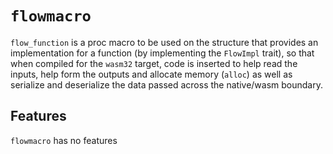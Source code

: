 # `flowmacro`

`flow_function` is a proc macro to be used on the structure that provides an implementation for a function (by 
implementing the `FlowImpl` trait), so that when compiled for the `wasm32` target, code is inserted to help read 
the inputs, help form the outputs and allocate memory (`alloc`) as well as serialize and deserialize the data 
passed across the native/wasm boundary.

## Features
`flowmacro` has no features